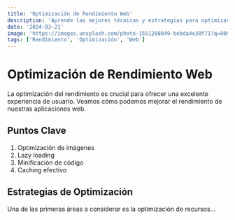 ```yaml
---
title: 'Optimización de Rendimiento Web'
description: 'Aprende las mejores técnicas y estrategias para optimizar el rendimiento de tus aplicaciones web y mejorar la experiencia del usuario.'
date: '2024-03-21'
image: 'https://images.unsplash.com/photo-1551288049-bebda4e38f71?q=80&w=2070&auto=format&fit=crop'
tags: ['Rendimiento', 'Optimización', 'Web']
---
```


# Optimización de Rendimiento Web

La optimización del rendimiento es crucial para ofrecer una excelente experiencia de usuario. Veamos cómo podemos mejorar el rendimiento de nuestras aplicaciones web.

## Puntos Clave

1. Optimización de imágenes
2. Lazy loading
3. Minificación de código
4. Caching efectivo

## Estrategias de Optimización

Una de las primeras áreas a considerar es la optimización de recursos...